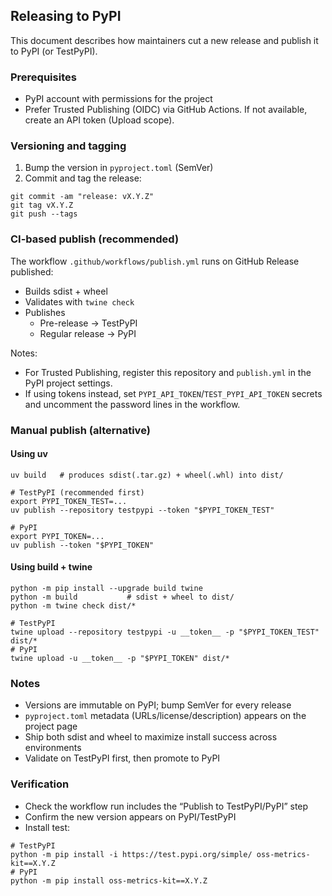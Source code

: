 ## Releasing to PyPI

This document describes how maintainers cut a new release and publish it to PyPI (or TestPyPI).

### Prerequisites

- PyPI account with permissions for the project
- Prefer Trusted Publishing (OIDC) via GitHub Actions. If not available, create an API token (Upload scope).

### Versioning and tagging

1) Bump the version in `pyproject.toml` (SemVer)
2) Commit and tag the release:

```
git commit -am "release: vX.Y.Z"
git tag vX.Y.Z
git push --tags
```

### CI-based publish (recommended)

The workflow `.github/workflows/publish.yml` runs on GitHub Release published:

- Builds sdist + wheel
- Validates with `twine check`
- Publishes
  - Pre-release → TestPyPI
  - Regular release → PyPI

Notes:
- For Trusted Publishing, register this repository and `publish.yml` in the PyPI project settings.
- If using tokens instead, set `PYPI_API_TOKEN`/`TEST_PYPI_API_TOKEN` secrets and uncomment the password lines in the workflow.

### Manual publish (alternative)

#### Using uv

```
uv build   # produces sdist(.tar.gz) + wheel(.whl) into dist/

# TestPyPI (recommended first)
export PYPI_TOKEN_TEST=...
uv publish --repository testpypi --token "$PYPI_TOKEN_TEST"

# PyPI
export PYPI_TOKEN=...
uv publish --token "$PYPI_TOKEN"
```

#### Using build + twine

```
python -m pip install --upgrade build twine
python -m build           # sdist + wheel to dist/
python -m twine check dist/*

# TestPyPI
twine upload --repository testpypi -u __token__ -p "$PYPI_TOKEN_TEST" dist/*
# PyPI
twine upload -u __token__ -p "$PYPI_TOKEN" dist/*
```

### Notes

- Versions are immutable on PyPI; bump SemVer for every release
- `pyproject.toml` metadata (URLs/license/description) appears on the project page
- Ship both sdist and wheel to maximize install success across environments
- Validate on TestPyPI first, then promote to PyPI

### Verification

- Check the workflow run includes the “Publish to TestPyPI/PyPI” step
- Confirm the new version appears on PyPI/TestPyPI
- Install test:

```
# TestPyPI
python -m pip install -i https://test.pypi.org/simple/ oss-metrics-kit==X.Y.Z
# PyPI
python -m pip install oss-metrics-kit==X.Y.Z
```
